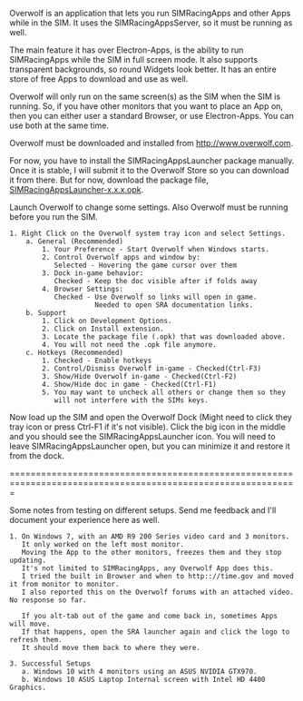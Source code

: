 Overwolf is an application that lets you run SIMRacingApps and other Apps while in the SIM.
It uses the SIMRacingAppsServer, so it must be running as well.

The main feature it has over Electron-Apps, 
is the ability to run SIMRacingApps while the SIM in full screen mode.
It also supports transparent backgrounds, so round Widgets look better.
It has an entire store of free Apps to download and use as well.

Overwolf will only run on the same screen(s) as the SIM when the SIM is running.
So, if you have other monitors that you want to place an App on, 
then you can either user a standard Browser, or use Electron-Apps.
You can use both at the same time.

Overwolf must be downloaded and installed from http://www.overwolf.com.

For now, you have to install the SIMRacingAppsLauncher package manually.
Once it is stable, I will submit it to the Overwolf Store so you can download it from there.
But for now, download the package file, [SIMRacingAppsLauncher-x.x.x.opk](https://github.com/SIMRacingApps/SIMRacingAppsOverwolf/releases/latest).

Launch Overwolf to change some settings. Also Overwolf must be running before you run the SIM.

    1. Right Click on the Overwolf system tray icon and select Settings.
        a. General (Recommended)
            1. Your Preference - Start Overwolf when Windows starts.
            2. Control Overwolf apps and window by:
               Selected - Hovering the game cursor over them
            3. Dock in-game behavior:
               Checked - Keep the doc visible after if folds away
            4. Browser Settings:
               Checked - Use Overwolf so links will open in game. 
                         Needed to open SRA documentation links.
        b. Support
            1. Click on Development Options.
            2. Click on Install extension.
            3. Locate the package file (.opk) that was downloaded above.
            4. You will not need the .opk file anymore.
        c. Hotkeys (Recommended)
            1. Checked - Enable hotkeys
            2. Control/Dismiss Overwolf in-game - Checked(Ctrl-F3)
            3. Show/Hide Overwolf in-game - Checked(Ctrl-F2)
            4. Show/Hide doc in game - Checked(Ctrl-F1)
            5. You may want to uncheck all others or change them so they
               will not interfere with the SIMs keys.
 
Now load up the SIM and open the Overwolf Dock 
(Might need to click they tray icon or press Ctrl-F1 if it's not visible).
Click the big icon in the middle and you should see the SIMRacingAppsLauncher icon.
You will need to leave SIMRacingAppsLauncher open, but you can minimize it and restore it from the dock.    

=============================================================================================================

Some notes from testing on different setups.
Send me feedback and I'll document your experience here as well.
 
    1. On Windows 7, with an AMD R9 200 Series video card and 3 monitors.
       It only worked on the left most monitor. 
       Moving the App to the other monitors, freezes them and they stop updating.
       It's not limited to SIMRacingApps, any Overwolf App does this.
       I tried the built in Browser and when to http:://time.gov and moved it from monitor to monitor.
       I also reported this on the Overwolf forums with an attached video. No response so far.
       
       If you alt-tab out of the game and come back in, sometimes Apps will move.
       If that happens, open the SRA launcher again and click the logo to refresh them.
       It should move them back to where they were.
       
    3. Successful Setups
       a. Windows 10 with 4 monitors using an ASUS NVIDIA GTX970.
       b. Windows 10 ASUS Laptop Internal screen with Intel HD 4400 Graphics.

